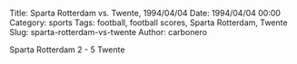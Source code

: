 Title: Sparta Rotterdam vs. Twente, 1994/04/04
Date: 1994/04/04 00:00
Category: sports
Tags: football, football scores, Sparta Rotterdam, Twente
Slug: sparta-rotterdam-vs-twente
Author: carbonero


Sparta Rotterdam 2 - 5 Twente

